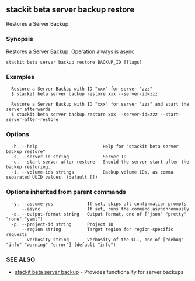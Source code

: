 ## stackit beta server backup restore

Restores a Server Backup.

### Synopsis

Restores a Server Backup. Operation always is async.

```
stackit beta server backup restore BACKUP_ID [flags]
```

### Examples

```
  Restore a Server Backup with ID "xxx" for server "zzz"
  $ stackit beta server backup restore xxx --server-id=zzz

  Restore a Server Backup with ID "xxx" for server "zzz" and start the server afterwards
  $ stackit beta server backup restore xxx --server-id=zzz --start-server-after-restore
```

### Options

```
  -h, --help                         Help for "stackit beta server backup restore"
  -s, --server-id string             Server ID
  -u, --start-server-after-restore   Should the server start after the backup restoring.
  -i, --volume-ids strings           Backup volume IDs, as comma separated UUID values. (default [])
```

### Options inherited from parent commands

```
  -y, --assume-yes             If set, skips all confirmation prompts
      --async                  If set, runs the command asynchronously
  -o, --output-format string   Output format, one of ["json" "pretty" "none" "yaml"]
  -p, --project-id string      Project ID
      --region string          Target region for region-specific requests
      --verbosity string       Verbosity of the CLI, one of ["debug" "info" "warning" "error"] (default "info")
```

### SEE ALSO

* [stackit beta server backup](./stackit_beta_server_backup.md)	 - Provides functionality for server backups

